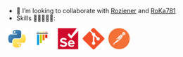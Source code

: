 - 💞️ I’m looking to collaborate with [Roziener](https://github.com/Rozinoer) and [RoKa781](https://github.com/Roka781)
- Skills 🫲🏻😐🫱🏻:
<p>
<img src="https://github.com/devicons/devicon/blob/master/icons/python/python-original.svg" title="Python" alt="Python" width="50" height="50"/>&nbsp;
<img src="https://github.com/devicons/devicon/blob/master/icons/pytest/pytest-original.svg" title="Pytest" alt="Pytest" width="50" height="50"/>&nbsp;
<img src="https://github.com/devicons/devicon/blob/master/icons/selenium/selenium-original.svg" title="Selenium" alt="Selenium" width="50" height="50"/>&nbsp;
<img src="https://github.com/devicons/devicon/blob/master/icons/git/git-original.svg" title="Git" alt="Git" width="50" height="50"/>&nbsp;
<img src="https://github.com/devicons/devicon/blob/master/icons/postman/postman-original.svg" title="Postman" alt="Postman" width="50" height="50"/>&nbsp;
</p>
